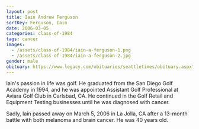 ```yaml
---
layout: post
title: Iain Andrew Ferguson
sortKey: Ferguson, Iain
date: 2006-03-05
categories: class-of-1984
tags: cancer
images:
  - /assets/class-of-1984/iain-a-ferguson-1.png
  - /assets/class-of-1984/iain-a-ferguson-2.jpg
gender: male
obituary: https://www.legacy.com/obituaries/seattletimes/obituary.aspx?n=Iain-Ferguson&pid=17023418
---
```

Iain's passion in life was golf. He graduated from the San Diego Golf Academy in 1994, and he was appointed Assistant Golf Professional at Aviara Golf Club in Carlsbad, CA. He continued in the Golf Retail and Equipment Testing businesses until he was diagnosed with cancer.

Sadly, Iain passed away on March 5, 2006 in La Jolla, CA after a 13-month battle with both melanoma and brain cancer. He was 40 years old.